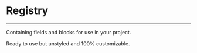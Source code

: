 # Registry 

---
Containing fields and blocks for use in your project.

Ready to use but unstyled and 100% customizable. 